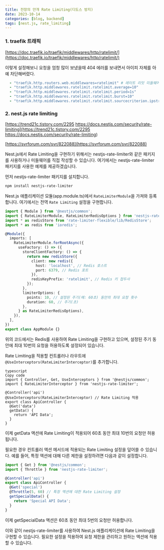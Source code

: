 ```yaml
---
title: 전장의 안개 Rate Limiting(디도스 방지)
date: 2023-10-14
categories: [blog, backend]
tags: [nest.js, rate_limiting]
---
```


### 1. traefik 트래픽

[https://doc.traefik.io/traefik/middlewares/http/ratelimit/](https://doc.traefik.io/traefik/middlewares/http/ratelimit/)

이렇게 설정해보니 요청을 엄청 많이 보냈을때 404 에러를 보내면서 아이피 자체를 아예 차단해버렸다.

```yml
  - "traefik.http.routers.web.middlewares=ratelimit" # 레이트 리밋 미들웨어 추가
  - "traefik.http.middlewares.ratelimit.ratelimit.average=10"
  - "traefik.http.middlewares.ratelimit.ratelimit.period=1s"
  - "traefik.http.middlewares.ratelimit.ratelimit.burst=10"
  - "traefik.http.middlewares.ratelimit.ratelimit.sourcecriterion.ipstrategy.depth=4"
```

### 2. nest.js rate limiting

[https://trend21c.tistory.com/2295
https://docs.nestjs.com/security/rate-limiting](https://trend21c.tistory.com/2295
https://docs.nestjs.com/security/rate-limiting)

[https://svrforum.com/svr/822088](https://svrforum.com/svr/822088)

Nest.js에서 Rate Limiting을 구현하기 위해서는 nestjs-rate-limiter와 같은 패키지를 사용하거나 미들웨어를 직접 작성할 수 있습니다. 여기에서는 nestjs-rate-limiter 패키지를 사용한 예제를 제공하겠습니다.

먼저 nestjs-rate-limiter 패키지를 설치합니다.

```bash
npm install nestjs-rate-limiter
```


Nest.js 애플리케이션 모듈(app.module.ts)에서 `RateLimiterModule`을 가져와 등록합니다. 여기에서는 전역 `Rate Limiting` 설정을 구현합니다.

```typescript
import { Module } from '@nestjs/common';
import { RateLimiterModule, RateLimiterRedisOptions } from 'nestjs-rate-limiter';
import * as redisStore from 'rate-limiter-flexible/lib/RedisStore';
import * as redis from 'ioredis';

@Module({
  imports: [
    RateLimiterModule.forRootAsync({
      useFactory: () => ({
        storeClientFactory: () => {
          return new redisStore({
            client: new redis({
              host: 'localhost', // Redis 호스트
              port: 6379, // Redis 포트
            }),
            redisKeyPrefix: 'ratelimit', // Redis 키 접두사
          });
        },
        limiterOptions: {
          points: 10, // 설정된 주기(예: 60초) 동안의 최대 요청 횟수
          duration: 60, // 주기(초)
        },
      } as RateLimiterRedisOptions),
    }),
  ],
})
export class AppModule {}
```

위의 코드에서는 Redis를 사용하여 Rate Limiting을 구현하고 있으며, 설정된 주기 동안에 최대 10번의 요청을 허용하도록 설정되어 있습니다.

Rate Limiting을 적용할 컨트롤러나 라우트에 `@UseInterceptors(RateLimiterInterceptor)`를 추가합니다.

```
typescript
Copy code
import { Controller, Get, UseInterceptors } from '@nestjs/common';
import { RateLimiterInterceptor } from 'nestjs-rate-limiter';

@Controller('api')
@UseInterceptors(RateLimiterInterceptor) // Rate Limiting 적용
export class ApiController {
  @Get('data')
  getData() {
    return 'API Data';
  }
}
```

이제 getData 액션에 Rate Limiting이 적용되어 60초 동안 최대 10번의 요청만 허용됩니다.

필요한 경우 컨트롤러 액션 메서드에 적용되는 Rate Limiting 설정을 덮어쓸 수 있습니다. 예를 들어, 특정 액션에 대해 다른 제한을 설정하려면 다음과 같이 설정합니다.

```typescript
import { Get } from '@nestjs/common';
import { Throttle } from 'nestjs-rate-limiter';

@Controller('api')
export class ApiController {
  @Get('special')
  @Throttle(5, 60) // 특정 액션에 대한 Rate Limiting 설정
  getSpecialData() {
    return 'Special API Data';
  }
}
```

이제 getSpecialData 액션은 60초 동안 최대 5번의 요청만 허용합니다.

이와 같이 nestjs-rate-limiter를 사용하여 Nest.js 애플리케이션에 Rate Limiting을 구현할 수 있습니다. 필요한 설정을 적용하여 요청 제한을 관리하고 원하는 액션에 적용할 수 있습니다.